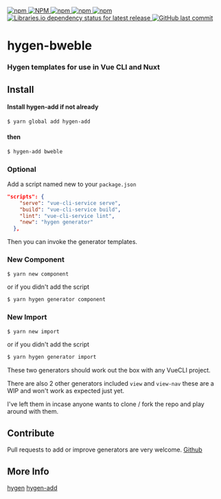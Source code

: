 [![npm](https://img.shields.io/npm/v/hygen-bweble.svg)
![NPM](https://img.shields.io/npm/l/hygen-bweble.svg)
![npm](https://img.shields.io/npm/dw/hygen-bweble.svg)
![npm](https://img.shields.io/npm/dm/hygen-bweble.svg)
![npm](https://img.shields.io/npm/dt/hygen-bweble.svg)
](https://www.npmjs.com/package/hygen-bweble)
[![Libraries.io dependency status for latest release](https://img.shields.io/librariesio/release/npm/hygen-bweble.svg)
    ![GitHub last commit](https://img.shields.io/github/last-commit/afflexux/hygen-bweble.svg)](https://github.com/afflexux/hygen-bweble)

# hygen-bweble

### Hygen templates for use in Vue CLI and Nuxt

## Install
#### Install hygen-add if not already

``` bash
$ yarn global add hygen-add
```
#### then

``` bash
$ hygen-add bweble
```
### Optional
Add a script named new to your `package.json`
``` json
"scripts": {
    "serve": "vue-cli-service serve",
    "build": "vue-cli-service build",
    "lint": "vue-cli-service lint",
    "new": "hygen generator"
  },
```
Then you can invoke the generator templates.
### New Component
``` bash
$ yarn new component
```
or if you didn't add the script
``` bash
$ yarn hygen generator component
```
### New Import
``` bash
$ yarn new import
```
or if you didn't add the script
``` bash
$ yarn hygen generator import
```

These two generators should work out the box with any VueCLI project.

There are also 2 other generators included `view` and `view-nav` these are a WIP and won't work as expected just yet.

I've left them in incase anyone wants to clone / fork the repo and play around with them.



## Contribute
Pull requests to add or improve generators are very welcome.
[Github](https://github.com/afflexux/hygen-bweble)



## More Info

[hygen](https://www.hygen.io/)
 [hygen-add](https://github.com/jondot/hygen-add)

